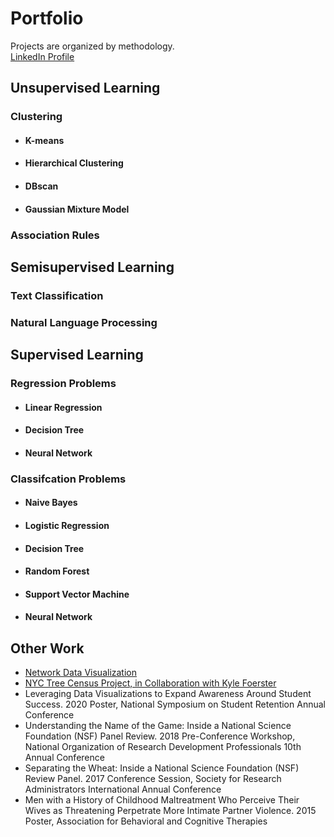# Portfolio
Projects are organized by methodology.  <br/>
[LinkedIn Profile](https://www.linkedin.com/in/elizabeth-seidle/) <br/>

## Unsupervised Learning

### Clustering

   - #### K-means
   - #### Hierarchical Clustering
   - #### DBscan
   - #### Gaussian Mixture Model

### Association Rules

## Semisupervised Learning

### Text Classification 
### Natural Language Processing

## Supervised Learning

### Regression Problems
   - #### Linear Regression
   - #### Decision Tree
   - #### Neural Network

### Classifcation Problems
   - #### Naive Bayes
   - #### Logistic Regression
   - #### Decision Tree
   - #### Random Forest 
   - #### Support Vector Machine
   - #### Neural Network

## Other Work
- [Network Data Visualization](https://github.com/ElizabethSeidle/Portfolio/tree/master/Network%20Graphic)
- [NYC Tree Census Project, in Collaboration with Kyle Foerster](https://github.com/kbfoerster/nyctrees)
- Leveraging Data Visualizations to Expand Awareness Around Student Success. 2020 Poster, National Symposium on Student Retention Annual Conference
- Understanding the Name of the Game: Inside a National Science Foundation (NSF) Panel Review. 2018 Pre-Conference Workshop, National Organization of Research Development Professionals 10th Annual Conference
- Separating the Wheat: Inside a National Science Foundation (NSF) Review Panel. 2017 Conference Session, Society for Research Administrators International Annual Conference
- Men with a History of Childhood Maltreatment Who Perceive Their Wives as Threatening Perpetrate More Intimate Partner Violence. 2015 Poster, Association for Behavioral and Cognitive Therapies		


